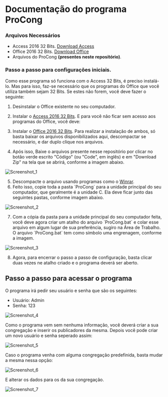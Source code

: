 # Documentação do programa ProCong
### Arquivos Necessários

- Access 2016 32 Bits.
[Download Access](https://mega.nz/file/UMI0mCDZ#1CW2THgm0fKERIVgA3MkhLmElKPFR-VG0_3PSxZL3FI)
- Office 2016 32 Bits.
[Download Office](https://mega.nz/file/8NR0mQyT#etznnQgOGKCt3e1RZPJXXobOGqpCXQ3q9uRHIWwivOk)
- Arquivos do ProCong <b>(presentes neste repositório)</b>.

### Passo a passo para configurações iniciais.

Como esse programa só funciona com o Access 32 Bits, é preciso instalá-lo. Mas para isso, faz-se necessário que os programas do Office que você utiliza também sejam 32 Bits. Se estes não forem, você deve fazer o seguinte:

1. Desinstalar o Office existente no seu computador.
2. Instalar o [Access 2016 32 Bits](https://mega.nz/file/UMI0mCDZ#1CW2THgm0fKERIVgA3MkhLmElKPFR-VG0_3PSxZL3FI).
E para você não ficar sem acesso aos programas do Office, você deve:

3. Instalar o [Office 2016 32 Bits](https://mega.nz/file/8NR0mQyT#etznnQgOGKCt3e1RZPJXXobOGqpCXQ3q9uRHIWwivOk).
Para realizar a instalação de ambos, só basta baixar os arquivos disponibilizados aqui, descompactar se necessário, e dar duplo clique nos arquivos.
4. Após isso, Baixe o arquivos presente nesse repositório por clicar no botão verde escrito "Código" (ou "Code", em inglês) e em "Download Zip" na tela que se abrirá, conforme a imagem abaixo.

![Screenshot_1](https://github.com/IuryMT/ProCong/assets/104461453/481fa414-c30c-4805-85ae-7cdd49f223ff)

5. Descompacte o arquivo usando programas como o [Winrar](https://www.win-rar.com/download.html?&L=0).
6. Feito isso, copie toda a pasta ´ProCong´ para a unidade principal do seu computador, que geralmente é a unidade C. Ela deve ficar junto das seguintes pastas, conforme imagem abaixo.

![Screenshot_2](https://github.com/IuryMT/ProCong/assets/104461453/d6ccd768-56b2-4329-99f2-5cdae6aa68bb)

7. Com a cópia da pasta para a unidade principal do seu computador feita, você deve agora criar um atalho do arquivo ´ProCong.bat´ e colar esse arquivo em algum lugar de sua preferência, sugiro na Área de Trabalho. O arquivo ´ProCong.bat´ tem como símbolo uma engrenagem, conforme a imagem.

![Screenshot_3](https://github.com/IuryMT/ProCong/assets/104461453/8255386b-e634-4d49-9b71-264026f0e0ab)

8. Agora, para encerrar o passo a passo de configuração, basta clicar duas vezes ne atalho criado e o programa deverá ser aberto.

## Passo a passo para acessar o programa

O programa irá pedir seu usuário e senha que são os seguintes:
- Usuário: Admin
- Senha: 123

![Screenshot_4](https://github.com/IuryMT/ProCong/assets/104461453/cb40b410-54b8-45d8-a7ad-006adf9b9677)

Como o programa vem sem nenhuma informação, você deverá criar a sua congregação e inserir os publicadores da mesma. Depois você pode criar um novo usuário e senha seperado assim:

![Screenshot_5](https://github.com/IuryMT/ProCong/assets/104461453/c547c1be-6143-4de3-82ca-c73eecf6df2c)

Caso o programa venha com alguma congregação predefinida, basta mudar a mesma nessa opção:

![Screenshot_6](https://github.com/IuryMT/ProCong/assets/104461453/6aaa92b0-3e60-4f0d-9269-08ce7a014efd)

E alterar os dados para os da sua congregação.

![Screenshot_7](https://github.com/IuryMT/ProCong/assets/104461453/f2e827b8-f1c6-47a4-a3aa-0fcd17b1da15)

